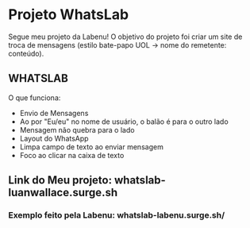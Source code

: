 # Projeto WhatsLab
Segue meu projeto da Labenu! O objetivo do projeto foi criar um site de troca de mensagens (estilo bate-papo UOL -> nome do remetente: conteúdo).

## WHATSLAB
O que funciona:
- Envio de Mensagens
- Ao por "Eu/eu" no nome de usuário, o balão é para o outro lado
- Mensagem não quebra para o lado
- Layout do WhatsApp
- Limpa campo de texto ao enviar mensagem
- Foco ao clicar na caixa de texto

## Link do Meu projeto: whatslab-luanwallace.surge.sh
### Exemplo feito pela Labenu: whatslab-labenu.surge.sh/
